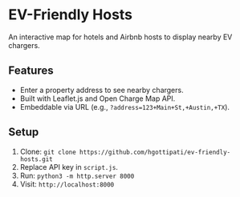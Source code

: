 # EV-Friendly Hosts
An interactive map for hotels and Airbnb hosts to display nearby EV chargers.

## Features
- Enter a property address to see nearby chargers.
- Built with Leaflet.js and Open Charge Map API.
- Embeddable via URL (e.g., `?address=123+Main+St,+Austin,+TX`).

## Setup
1. Clone: `git clone https://github.com/hgottipati/ev-friendly-hosts.git`
2. Replace API key in `script.js`.
3. Run: `python3 -m http.server 8000`
4. Visit: `http://localhost:8000`